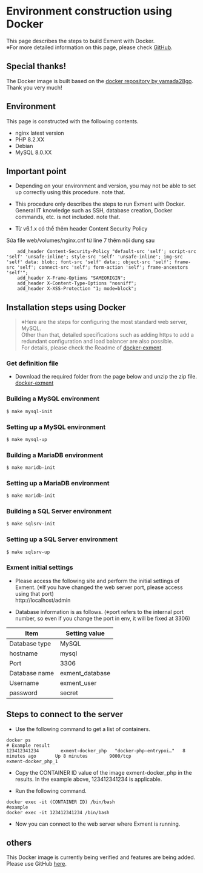 # Environment construction using Docker
This page describes the steps to build Exment with Docker.   
※For more detailed information on this page, please check [GitHub](https://github.com/exment-git/docker-exment).


## Special thanks!
The Docker image is built based on the [docker repository by yamada28go](https://github.com/yamada28go/docker-exment). Thank you very much!

## Environment
This page is constructed with the following contents.   
- nginx latest version
- PHP 8.2.XX
- Debian
- MySQL 8.0.XX

## Important point

- Depending on your environment and version, you may not be able to set up correctly using this procedure. note that.

- This procedure only describes the steps to run Exment with Docker.   
General IT knowledge such as SSH, database creation, Docker commands, etc. is not included. note that.   
- Từ v6.1.x có thể thêm header Content Security Policy

Sửa file web/volumes/nginx.cnf từ line 7 thêm nội dung sau

```
    add_header Content-Security-Policy "default-src 'self'; script-src 'self' 'unsafe-inline'; style-src 'self' 'unsafe-inline'; img-src 'self' data: blob:; font-src 'self' data:; object-src 'self'; frame-src 'self'; connect-src 'self'; form-action 'self'; frame-ancestors 'self'";
    add_header X-Frame-Options "SAMEORIGIN";
    add_header X-Content-Type-Options "nosniff";
    add_header X-XSS-Protection "1; mode=block";
```

## Installation steps using Docker

> ※Here are the steps for configuring the most standard web server, MySQL.   
Other than that, detailed specifications such as adding https to add a redundant configuration and load balancer are also possible.   
For details, please check the Readme of [docker-exment](https://github.com/exment-git/docker-exment).


### Get definition file
- Download the required folder from the page below and unzip the zip file.   
[docker-exment](https://github.com/exment-git/docker-exment)


### Building a MySQL environment

````bash
$ make mysql-init
````

### Setting up a MySQL environment

````bash
$ make mysql-up
````

### Building a MariaDB environment

````bash
$ make maridb-init
````

### Setting up a MariaDB environment

````bash
$ make maridb-init
````

### Building a SQL Server environment

````bash
$ make sqlsrv-init
````

### Setting up a SQL Server environment

````bash
$ make sqlsrv-up
````

### Exment initial settings
- Please access the following site and perform the initial settings of Exment. (※If you have changed the web server port, please access using that port)  
http://localhost/admin


- Database information is as follows. (※port refers to the internal port number, so even if you change the port in env, it will be fixed at 3306)

| Item | Setting value |
| ---- | ---- |
| Database type | MySQL |
| hostname | mysql |
| Port | 3306 |
| Database name | exment_database |
| Username | exment_user |
| password | secret |


## Steps to connect to the server
- Use the following command to get a list of containers.

````
docker ps
# Example result
123412341234        exment-docker_php   "docker-php-entrypoi…"   8 minutes ago       Up 8 minutes        9000/tcp                             exment-docker_php_1
````

- Copy the CONTAINER ID value of the image exment-docker_php in the results. In the example above, 123412341234 is applicable.   

- Run the following command.

````
docker exec -it (CONTAINER ID) /bin/bash
#example
docker exec -it 123412341234 /bin/bash
````

- Now you can connect to the web server where Exment is running.


## others
This Docker image is currently being verified and features are being added.   
Please use GitHub [here](https://github.com/exment-git/docker-exment).

